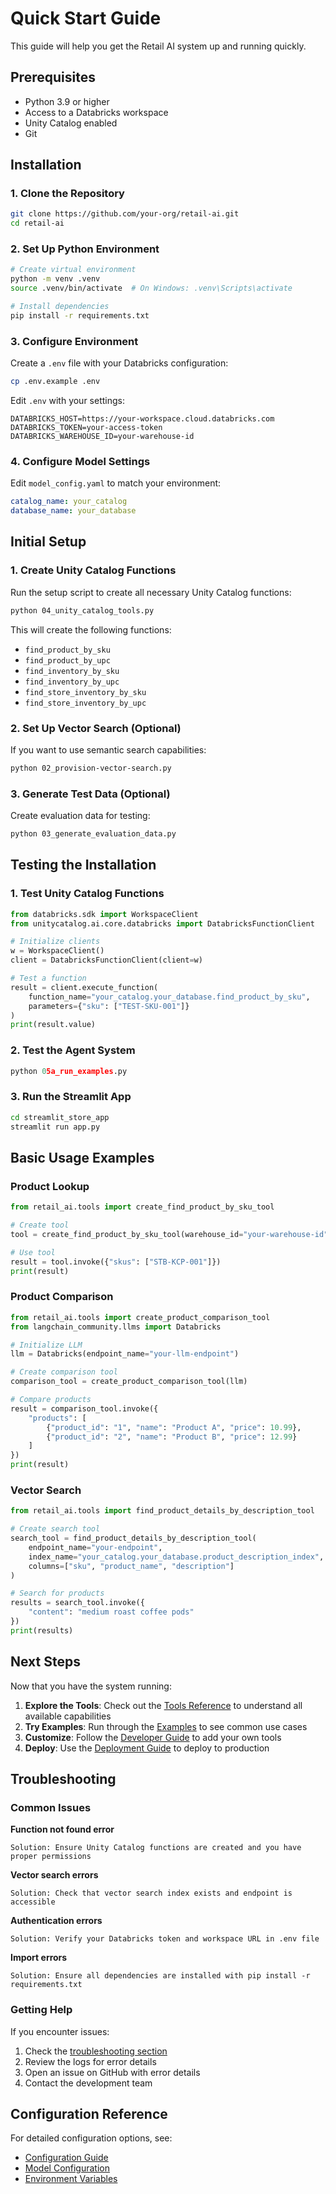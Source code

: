 # Quick Start Guide

This guide will help you get the Retail AI system up and running quickly.

## Prerequisites

- Python 3.9 or higher
- Access to a Databricks workspace
- Unity Catalog enabled
- Git

## Installation

### 1. Clone the Repository

```bash
git clone https://github.com/your-org/retail-ai.git
cd retail-ai
```

### 2. Set Up Python Environment

```bash
# Create virtual environment
python -m venv .venv
source .venv/bin/activate  # On Windows: .venv\Scripts\activate

# Install dependencies
pip install -r requirements.txt
```

### 3. Configure Environment

Create a `.env` file with your Databricks configuration:

```bash
cp .env.example .env
```

Edit `.env` with your settings:

```env
DATABRICKS_HOST=https://your-workspace.cloud.databricks.com
DATABRICKS_TOKEN=your-access-token
DATABRICKS_WAREHOUSE_ID=your-warehouse-id
```

### 4. Configure Model Settings

Edit `model_config.yaml` to match your environment:

```yaml
catalog_name: your_catalog
database_name: your_database
```

## Initial Setup

### 1. Create Unity Catalog Functions

Run the setup script to create all necessary Unity Catalog functions:

```bash
python 04_unity_catalog_tools.py
```

This will create the following functions:
- `find_product_by_sku`
- `find_product_by_upc`
- `find_inventory_by_sku`
- `find_inventory_by_upc`
- `find_store_inventory_by_sku`
- `find_store_inventory_by_upc`

### 2. Set Up Vector Search (Optional)

If you want to use semantic search capabilities:

```bash
python 02_provision-vector-search.py
```

### 3. Generate Test Data (Optional)

Create evaluation data for testing:

```bash
python 03_generate_evaluation_data.py
```

## Testing the Installation

### 1. Test Unity Catalog Functions

```python
from databricks.sdk import WorkspaceClient
from unitycatalog.ai.core.databricks import DatabricksFunctionClient

# Initialize clients
w = WorkspaceClient()
client = DatabricksFunctionClient(client=w)

# Test a function
result = client.execute_function(
    function_name="your_catalog.your_database.find_product_by_sku",
    parameters={"sku": ["TEST-SKU-001"]}
)
print(result.value)
```

### 2. Test the Agent System

```python
python 05a_run_examples.py
```

### 3. Run the Streamlit App

```bash
cd streamlit_store_app
streamlit run app.py
```

## Basic Usage Examples

### Product Lookup

```python
from retail_ai.tools import create_find_product_by_sku_tool

# Create tool
tool = create_find_product_by_sku_tool(warehouse_id="your-warehouse-id")

# Use tool
result = tool.invoke({"skus": ["STB-KCP-001"]})
print(result)
```

### Product Comparison

```python
from retail_ai.tools import create_product_comparison_tool
from langchain_community.llms import Databricks

# Initialize LLM
llm = Databricks(endpoint_name="your-llm-endpoint")

# Create comparison tool
comparison_tool = create_product_comparison_tool(llm)

# Compare products
result = comparison_tool.invoke({
    "products": [
        {"product_id": "1", "name": "Product A", "price": 10.99},
        {"product_id": "2", "name": "Product B", "price": 12.99}
    ]
})
print(result)
```

### Vector Search

```python
from retail_ai.tools import find_product_details_by_description_tool

# Create search tool
search_tool = find_product_details_by_description_tool(
    endpoint_name="your-endpoint",
    index_name="your_catalog.your_database.product_description_index",
    columns=["sku", "product_name", "description"]
)

# Search for products
results = search_tool.invoke({
    "content": "medium roast coffee pods"
})
print(results)
```

## Next Steps

Now that you have the system running:

1. **Explore the Tools**: Check out the [Tools Reference](../agents-and-tools/overview.md) to understand all available capabilities
2. **Try Examples**: Run through the [Examples](../examples/basic-usage.md) to see common use cases
3. **Customize**: Follow the [Developer Guide](../development/setup.md) to add your own tools
4. **Deploy**: Use the [Deployment Guide](../development/deployment.md) to deploy to production

## Troubleshooting

### Common Issues

**Function not found error**
```
Solution: Ensure Unity Catalog functions are created and you have proper permissions
```

**Vector search errors**
```
Solution: Check that vector search index exists and endpoint is accessible
```

**Authentication errors**
```
Solution: Verify your Databricks token and workspace URL in .env file
```

**Import errors**
```
Solution: Ensure all dependencies are installed with pip install -r requirements.txt
```

### Getting Help

If you encounter issues:

1. Check the [troubleshooting section](../development/troubleshooting.md)
2. Review the logs for error details
3. Open an issue on GitHub with error details
4. Contact the development team

## Configuration Reference

For detailed configuration options, see:
- [Configuration Guide](configuration.md)
- [Model Configuration](../api/models.md)
- [Environment Variables](../development/environment.md) 